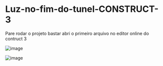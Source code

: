 # Luz-no-fim-do-tunel-CONSTRUCT-3

Pare rodar o projeto bastar abri o primeiro arquivo no editor online do contruct 3

![image](https://user-images.githubusercontent.com/6682952/122261884-2e830500-ceab-11eb-9218-dbdeb605cd45.png)

![image](https://user-images.githubusercontent.com/6682952/122261921-380c6d00-ceab-11eb-9b20-f3f266df198c.png)
